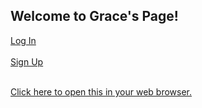 <!DOCTYPE html>
<html lang="en">
<head>
	<link rel="stylesheet" href="styles.css">
</head>

<body>
<h2>Welcome to Grace's Page!</h2>
<div class="welcome">
<a href="LogInPage.html" class="button button1">Log In</a>
<br><br>
<a href="SignUpPage.html" class="button button2"/>Sign Up</a>
</div>
<p><br>
	<a href="https://ilikehamm.github.io/login/">Click here to open this in your web browser.</a>
</p>
</body>

</html>
